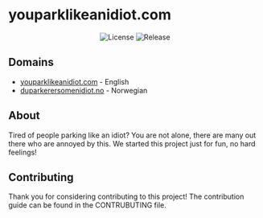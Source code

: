 # youparklikeanidiot.com


<p align="center">
<img src="https://img.shields.io/github/license/Infihex/youparklikeanidiot.com" alt="License">
<img src="https://img.shields.io/github/v/tag/infihex/youparklikeanidiot.com" alt="Release">
</p>

## Domains
* [youparklikeanidiot.com](https://youparklikeanidiot.com) - English
* [duparkerersomenidiot.no](https://duparkerersomenidiot.no) - Norwegian

## About

Tired of people parking like an idiot? You are not alone, there are many out there who are annoyed by this. We started this project just for fun, no hard feelings!

## Contributing

Thank you for considering contributing to this project! The contribution guide can be found in the CONTRUBUTING file.
